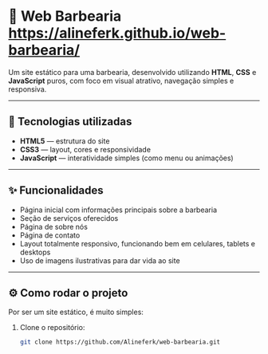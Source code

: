 # 💈 Web Barbearia https://alineferk.github.io/web-barbearia/

Um site estático para uma barbearia, desenvolvido utilizando **HTML**, **CSS** e **JavaScript** puros, com foco em visual atrativo, navegação simples e responsiva.

---

## 🚀 Tecnologias utilizadas

- **HTML5** — estrutura do site
- **CSS3** — layout, cores e responsividade
- **JavaScript** — interatividade simples (como menu ou animações)

---

## ✨ Funcionalidades

- Página inicial com informações principais sobre a barbearia
- Seção de serviços oferecidos
- Página de sobre nós
- Página de contato
- Layout totalmente responsivo, funcionando bem em celulares, tablets e desktops
- Uso de imagens ilustrativas para dar vida ao site

---

## ⚙️ Como rodar o projeto

Por ser um site estático, é muito simples:

1. Clone o repositório:
   ```bash
   git clone https://github.com/Alineferk/web-barbearia.git


